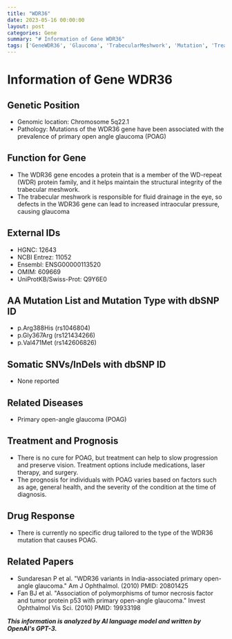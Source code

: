 ```yaml
---
title: "WDR36"
date: 2023-05-16 00:00:00
layout: post
categories: Gene
summary: "# Information of Gene WDR36"
tags: ['GeneWDR36', 'Glaucoma', 'TrabecularMeshwork', 'Mutation', 'Treatment', 'Prognosis', 'DrugResponse', 'Research']
---
```


# Information of Gene WDR36

## Genetic Position
- Genomic location: Chromosome 5q22.1
- Pathology: Mutations of the WDR36 gene have been associated with the prevalence of primary open angle glaucoma (POAG) 

## Function for Gene
- The WDR36 gene encodes a protein that is a member of the WD-repeat (WDR) protein family, and it helps maintain the structural integrity of the trabecular meshwork.
- The trabecular meshwork is responsible for fluid drainage in the eye, so defects in the WDR36 gene can lead to increased intraocular pressure, causing glaucoma

## External IDs
- HGNC: 12643
- NCBI Entrez: 11052
- Ensembl: ENSG00000113520
- OMIM: 609669
- UniProtKB/Swiss-Prot: Q9Y6E0

## AA Mutation List and Mutation Type with dbSNP ID
- p.Arg388His (rs1046804)
- p.Gly367Arg (rs121434266)
- p.Val471Met (rs142606826)

## Somatic SNVs/InDels with dbSNP ID
- None reported

## Related Diseases
- Primary open-angle glaucoma (POAG)

## Treatment and Prognosis
- There is no cure for POAG, but treatment can help to slow progression and preserve vision. Treatment options include medications, laser therapy, and surgery.
- The prognosis for individuals with POAG varies based on factors such as age, general health, and the severity of the condition at the time of diagnosis.

## Drug Response
- There is currently no specific drug tailored to the type of the WDR36 mutation that causes POAG.

## Related Papers 
- Sundaresan P et al. "WDR36 variants in India-associated primary open-angle glaucoma." Am J Ophthalmol. (2010) PMID: 20801425
- Fan BJ et al. "Association of polymorphisms of tumor necrosis factor and tumor protein p53 with primary open-angle glaucoma." Invest Ophthalmol Vis Sci. (2010) PMID: 19933198

**_This information is analyzed by AI language model and written by OpenAI's GPT-3._**